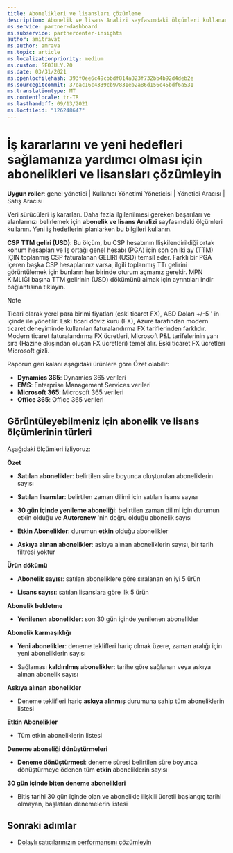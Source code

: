 ```yaml
---
title: Abonelikleri ve lisansları çözümleme
description: Abonelik ve lisans Analizi sayfasındaki ölçümleri kullanarak daha fazla ilgilenilmesi gereken başarıları ve bölgeleri nasıl kullanacağınızı öğrenin.
ms.service: partner-dashboard
ms.subservice: partnercenter-insights
author: amitravat
ms.author: amrava
ms.topic: article
ms.localizationpriority: medium
ms.custom: SEOJULY.20
ms.date: 03/31/2021
ms.openlocfilehash: 393f0ee6c49cbbdf814a823f732bb4b92d4deb2e
ms.sourcegitcommit: 37eac16c4339cb97831eb2a86d156c45bdf6a531
ms.translationtype: MT
ms.contentlocale: tr-TR
ms.lasthandoff: 09/13/2021
ms.locfileid: "126248647"
---
```

# <a name="analyze-subscriptions-and-licenses-to-help-you-drive-business-decisions-and-new-goals"></a>İş kararlarını ve yeni hedefleri sağlamanıza yardımcı olması için abonelikleri ve lisansları çözümleyin

**Uygun roller**: genel yönetici | Kullanıcı Yönetimi Yöneticisi | Yönetici Aracısı | Satış Aracısı

Veri sürücüleri iş kararları. Daha fazla ilgilenilmesi gereken başarıları ve alanlarınızı belirlemek için **abonelik ve lisans Analizi** sayfasındaki ölçümleri kullanın. Yeni iş hedeflerini planlarken bu bilgileri kullanın.

**CSP TTM geliri (USD)**: Bu ölçüm, bu CSP hesabının Ilişkilendirildiği ortak konum hesapları ve Iş ortağı genel hesabı (PGA) için son on iki ay (TTM) IÇIN toplanmış CSP faturalanan GELIRI (USD) temsil eder. Farklı bir PGA içeren başka CSP hesaplarınız varsa, ilgili toplanmış TTı gelirini görüntülemek için bunların her birinde oturum açmanız gerekir.  MPN KIMLIĞI başına TTM gelirinin (USD) dökümünü almak için ayrıntıları indir bağlantısına tıklayın.

>[!NOTE]
>Ticari olarak yerel para birimi fiyatları (eski ticaret FX), ABD Doları +/-5 ' in içinde ile yönetilir. Eski ticari döviz kuru (FX), Azure tarafından modern ticaret deneyiminde kullanılan faturalandırma FX tariflerinden farklıdır. Modern ticaret faturalandırma FX ücretleri, Microsoft P&L tarifelerinin yanı sıra (Hazine akışından oluşan FX ücretleri) temel alır. Eski ticaret FX ücretleri Microsoft gizli.


Raporun geri kalanı aşağıdaki ürünlere göre Özet olabilir:

 - **Dynamics 365**: Dynamics 365 verileri  
 - **EMS**: Enterprise Management Services verileri  
 - **Microsoft 365**: Microsoft 365 verileri  
 - **Office 365**: Office 365 verileri  


## <a name="types-of-subscription-and-license-metrics-you-can-view"></a>Görüntüleyebilmeniz için abonelik ve lisans ölçümlerinin türleri

Aşağıdaki ölçümleri izliyoruz:

**Özet**  
 - **Satılan abonelikler**: belirtilen süre boyunca oluşturulan aboneliklerin sayısı  
  
 - **Satılan lisanslar**: belirtilen zaman dilimi için satılan lisans sayısı  
  
 - **30 gün içinde yenileme aboneliği**: belirtilen zaman dilimi için durumun etkin olduğu ve **Autorenew** 'nin doğru olduğu abonelik sayısı
 
 - **Etkin Abonelikler**: durumun **etkin** olduğu abonelikler  
 
 - **Askıya alınan abonelikler**: askıya alınan aboneliklerin sayısı, bir tarih filtresi yoktur  

**Ürün dökümü**
  
 - **Abonelik sayısı**: satılan aboneliklere göre sıralanan en iyi 5 ürün  
 
 - **Lisans sayısı**: satılan lisanslara göre ilk 5 ürün

**Abonelik bekletme**

 - **Yenilenen abonelikler**: son 30 gün içinde yenilenen abonelikler  

**Abonelik karmaşıklığı**  
 - **Yeni abonelikler**: deneme teklifleri hariç olmak üzere, zaman aralığı için yeni aboneliklerin sayısı  
 
 - Sağlaması **kaldırılmış abonelikler**: tarihe göre sağlanan veya askıya alınan abonelik sayısı  

**Askıya alınan abonelikler** 
 
 - Deneme teklifleri hariç **askıya alınmış** durumuna sahip tüm aboneliklerin listesi  
  
**Etkin Abonelikler**

 - Tüm etkin aboneliklerin listesi  

**Deneme aboneliği dönüştürmeleri**  

 - **Deneme dönüştürmesi**: deneme süresi belirtilen süre boyunca dönüştürmeye ödenen tüm **etkin** aboneliklerin sayısı  

**30 gün içinde biten deneme abonelikleri**  

 - Bitiş tarihi 30 gün içinde olan ve abonelikle ilişkili ücretli başlangıç tarihi olmayan, başlatılan denemelerin listesi  



## <a name="next-steps"></a>Sonraki adımlar

- [Dolaylı satıcılarınızın performansını çözümleyin](analyze-indirect-resellers.md)